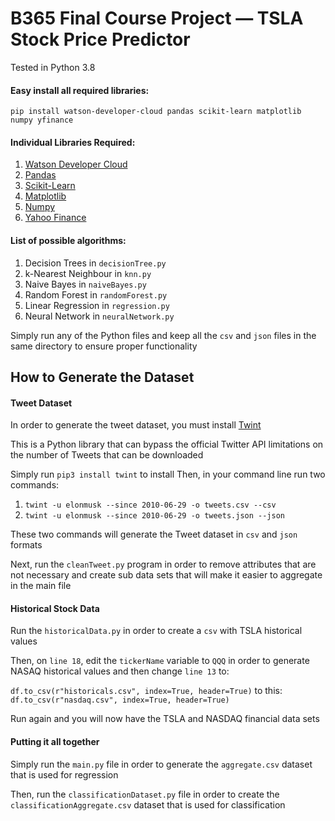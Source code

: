 # B365 Final Course Project — TSLA Stock Price Predictor
Tested in Python 3.8

#### Easy install all required libraries:
`pip install watson-developer-cloud pandas scikit-learn matplotlib numpy yfinance`

#### Individual Libraries Required:
1. [Watson Developer Cloud](https://pypi.org/project/watson-developer-cloud/)
2. [Pandas](https://pypi.org/project/pandas/)
3. [Scikit-Learn](https://pypi.org/project/scikit-learn/)
4. [Matplotlib](https://pypi.org/project/matplotlib/)
5. [Numpy](https://pypi.org/project/numpy/)
6. [Yahoo Finance](https://pypi.org/project/yfinance/)

#### List of possible algorithms:
1. Decision Trees in `decisionTree.py`
2. k-Nearest Neighbour in `knn.py`
3. Naive Bayes in `naiveBayes.py`
4. Random Forest in `randomForest.py`
5. Linear Regression in `regression.py`
6. Neural Network in `neuralNetwork.py`

Simply run any of the Python files and keep all the `csv` and `json` files in the same directory to ensure proper functionality

## How to Generate the Dataset
#### Tweet Dataset
In order to generate the tweet dataset, you must install [Twint](https://github.com/twintproject/twint)

This is a Python library that can bypass the official Twitter API limitations on the number of Tweets that can be downloaded

Simply run `pip3 install twint` to install
Then, in your command line run two commands:
1. `twint -u elonmusk --since 2010-06-29 -o tweets.csv --csv`
2. `twint -u elonmusk --since 2010-06-29 -o tweets.json --json`

These two commands will generate the Tweet dataset in `csv` and `json` formats

Next, run the `cleanTweet.py` program in order to remove attributes that are not necessary and create sub data sets that will make it easier to aggregate in the main file

#### Historical Stock Data
Run the `historicalData.py` in order to create a `csv` with TSLA historical values

Then, on `line 18`, edit the `tickerName` variable to `QQQ` in order to generate NASAQ historical values and then change `line 13` to:

`df.to_csv(r"historicals.csv", index=True, header=True)` to this: `df.to_csv(r"nasdaq.csv", index=True, header=True)`

Run again and you will now have the TSLA and NASDAQ financial data sets

#### Putting it all together
Simply run the `main.py` file in order to generate the `aggregate.csv` dataset that is used for regression

Then, run the `classificationDataset.py` file in order to create the `classificationAggregate.csv` dataset that is used for classification
